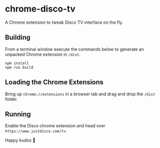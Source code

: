 # chrome-disco-tv

A Chrome extension to tweak Disco TV interface on the fly.

## Building

From a terminal window execute the commands below to generate an unpacked Chrome extension in `/dist`.

```
npm install
npm run build
```

## Loading the Chrome Extensions
Bring up `chrome://extensions` in a browser tab and drag and drop the `/dist` folder.

## Running
Enable the Disco chrome extension and head over `https://www.justdisco.com/tv`.

Happy kudos 🎉